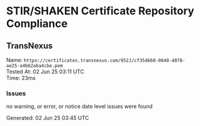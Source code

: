 # STIR/SHAKEN Certificate Repository Compliance

## TransNexus

Name: `https://certificates.transnexus.com/952J/cf35d660-0640-4078-ae25-a4b62a6a4cbe.pem`\
Tested At: 02 Jun 25 03:11 UTC\
Time: 23ms

### Issues

no warning, or error, or notice date level issues were found

Generated: 02 Jun 25 03:45 UTC